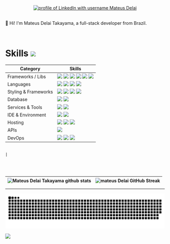 <div align="center">
  <a href="https://www.linkedin.com/in/mateusdtakayama/"><img src="https://img.shields.io/badge/LinkedIn-d5d5d5?style=for-the-badge&logo=linkedin&logoColor=0A0209" alt="profile of LinkedIn with username Mateus Delai" /></a>
  
</div>
<br>

<!--- ------------------------------------------------------------------------------------------------------------------------------------------------------ -->
<!--- -- About ME  --------------------------------------------------------------------------------------------------------------------------------------- -->
<!--- ------------------------------------------------------------------------------------------------------------------------------------------------------ -->

<div>

👋 Hi! I'm Mateus Delai Takayama, a full-stack developer from Brazil.

</div>

<br>

# Skills <img src='https://user-images.githubusercontent.com/74038190/206662607-d9e7591e-bbf9-42f9-9386-29efc927bc16.gif' width="40">

| Category             | Skills                                                                                                                                                                                                                                                                                                                                                                                                                                                                                                                                                                                                                                                       |
| -------------------- | ------------------------------------------------------------------------------------------------------------------------------------------------------------------------------------------------------------------------------------------------------------------------------------------------------------------------------------------------------------------------------------------------------------------------------------------------------------------------------------------------------------------------------------------------------------------------------------------------------------------------------------------------------------ |
| Frameworks / Libs    | <img src="https://img.shields.io/badge/next.js-000000?style=for-the-badge&logo=nextdotjs&logoColor=white"/> <img src="https://img.shields.io/badge/React-20232A?style=for-the-badge&logo=react&logoColor=61DAFB"/> <img src="https://img.shields.io/badge/Spring-339911?style=for-the-badge&logo=spring&logoColor=white"/> <img src="https://img.shields.io/badge/Express.js-000000?style=for-the-badge&logo=express&logoColor=white"/> <img src="https://img.shields.io/badge/Node.js-339933?style=for-the-badge&logo=nodedotjs&logoColor=white"/> <img src="https://img.shields.io/badge/Nest.js-E0234E?style=for-the-badge&logo=NestJs&logoColor=white"/> |
| Languages            | <img src="https://img.shields.io/badge/JavaScript-323330?style=for-the-badge&logo=javascript&logoColor=F7DF1E"/> <img src="https://img.shields.io/badge/TypeScript-007ACC?style=for-the-badge&logo=typescript&logoColor=white"/> <img src="https://img.shields.io/badge/java-FF7900?style=for-the-badge&logo=coffeescript&logoColor=white"/> <img src="https://img.shields.io/badge/c-A8B9CC?style=for-the-badge&logo=c&logoColor=white"/>                                                                                                                                                                                                                   |
| Styling & Frameworks | <img src="https://img.shields.io/badge/CSS3-1572B6?style=for-the-badge&logo=css3&logoColor=white" /> <img src="https://img.shields.io/badge/Tailwind_CSS-38B2AC?style=for-the-badge&logo=tailwind-css&logoColor=white"/> <img src="https://img.shields.io/badge/Sass-CC6699?style=for-the-badge&logo=sass&logoColor=white" /> <img src="https://img.shields.io/badge/Bootstrap-563D7C?style=for-the-badge&logo=bootstrap&logoColor=white" />                                                                                                                                                                                                                 |
| Database             | <img src="https://img.shields.io/badge/postgresql-4169E1?style=for-the-badge&logo=postgresql&logoColor=white" /> <img src="https://img.shields.io/badge/MySQL-005C84?style=for-the-badge&logo=mysql&logoColor=white"/>                                                                                                                                                                                                                                                                                                                                                                                                                                       |
| Services & Tools     | <img src="https://img.shields.io/badge/GitHub-000000?style=for-the-badge&logo=github&logoColor=white"/></a> <img src="https://img.shields.io/badge/GIT-E44C30?style=for-the-badge&logo=git&logoColor=white"/>                                                                                                                                                                                                                                                                                                                                                                                                                                                |
| IDE & Environment    | <img src="https://img.shields.io/badge/VSCode-0078D4?style=for-the-badge&logo=visual%20studio%20code&logoColor=white" /> <img src="https://img.shields.io/badge/eslint-3A33D1?style=for-the-badge&logo=eslint&logoColor=white" />                                                                                                                                                                                                                                                                                                                                                                                                                            |
| Hosting              | <img src="https://img.shields.io/badge/Vercel-000000?style=for-the-badge&logo=vercel&logoColor=white"/> <img src="https://img.shields.io/badge/Netlify-00C7B7?style=for-the-badge&logo=netlify&logoColor=white"/> <img src="https://img.shields.io/badge/Heroku-430098?style=for-the-badge&logo=heroku&logoColor=white"/>                                                                                                                                                                                                                                                                                                                                    |
| APIs                 | <img src="https://img.shields.io/badge/Postman-FF6C37?style=for-the-badge&logo=Postman&logoColor=white" />                                                                                                                                                                                                                                                                                                                                                                                                                                                                                                                                                   |
| DevOps               | <img src="https://img.shields.io/badge/linuxmint-87CF3E?style=for-the-badge&logo=linuxmint&logoColor=white" /> <img src="https://img.shields.io/badge/microsoftteams-6264A7?style=for-the-badge&logo=microsoftteams&logoColor=white" /> <img src="https://img.shields.io/badge/docker-2496ED?style=for-the-badge&logo=docker&logoColor=white" />                                                                                                                                                                                                                                                                                                             |

                                                                                                                                                                                                                                                                                                                                                                                                                                                                                                                                                |

<br>

<!--- ------------------------------------------------------------------------------------------------------------------------------------------------------ -->
<!--- -- Projects Section ---------------------------------------------------------------------------------------------------------------------------------- -->
<!--- ------------------------------------------------------------------------------------------------------------------------------------------------------ -->

<!-- # Projects <img src="https://user-images.githubusercontent.com/74038190/221857969-f37e1717-1470-4fe4-abb5-88b334cf64ea.png" alt="icon of todo list" width="40" />

| Projects                 |                                Deployed Link                                 |                                Repository                                 | Tech Stack & Tools                                                                               |
| :----------------------- | :--------------------------------------------------------------------------: | :-----------------------------------------------------------------------: | :----------------------------------------------------------------------------------------------- |
| Designlyfe               |                     [view](https://www.designlyfe.tech/)                     |                                     -                                     | `Next.js` `TypeScript` `React` `Firebase` `Tailwind CSS` `Simple Analytics` `Pageclip` `Postman` |
| DevtoGitHub              |      [Marketplace](https://github.com/marketplace/actions/devtogithub)       |           [view](https://github.com/Anmol-Baranwal/DevtoGitHub)           | `TypeScript` `GitHub Actions` `Forem API` `Postman`                                              |
| Audily (Hackathon-24hr)  |                    [view](https://audily-ai.vercel.app/)                     |           [view](https://github.com/Builders-Valley/Audily-AI)            | `Next.js` `TypeScript` `Tailwind` `Node.js` `Express` `Gemini` `Deepgram Aura API` `Postman`     |
| Handle Multiple Issues   | [Marketplace](https://github.com/marketplace/actions/handle-multiple-issues) |     [view](https://github.com/Anmol-Baranwal/handle-multiple-issues)      | `TypeScript` `GitHub Actions` `GitHub API`                                                       |
| Flutter Portfolio App    |                                      -                                       |     [view](https://github.com/Anmol-Baranwal/Anmol-Baranwal-Profile)      | `Dart` `Flutter` `Dot Navigation Bar`                                                            |
| WaitSmart                |                  [view](https://wait-smart-chi.vercel.app/)                  |            [view](https://github.com/Anmol-Baranwal/WaitSmart)            | `Next.js` `JavaScript` `React` `Firebase` `Chakra UI` `CSS3`                                     |
| Coffee Compass           |          [view](https://coffee-project-anmol-baranwal.vercel.app/)           |         [view](https://github.com/Anmol-Baranwal/Coffee-Compass)          | `Next.js` `JavaScript` `Postman` `Airtable Database` `CSS3`                                      |
| MongoDB Query Fetcher    |              [view](https://mongodb-query-fetcher.vercel.app/)               | [view](https://github.com/Anmol-Baranwal/FullStack-MongoDB-Query-Fetcher) | `Next.JS` `Node.JS` `Express.JS` `JavaScript` `MongoDB` `CSS3` `MongoDB Compass` `Postman`       |
| Plasmo Chrome Extension  |                                      -                                       |    [view](https://github.com/Anmol-Baranwal/country-chrome-extension)     | `Plasmo Framework` `TypeScript` `Tailwind CSS` `Google Chrome Browser`                           |
| ToDo List Web App        |                 [view](https://todo-list-k7qu.onrender.com/)                 |        [view](https://github.com/Anmol-Baranwal/ToDo-List-WebApp)         | `Node.JS` `Express.JS` `JavaScript` `MongoDB` `Bootstrap`                                        |
| BabySteps                |                  [view](https://baby-steps-rho.vercel.app/)                  |        [view](https://github.com/Anmol-Baranwal/BabySteps-Project)        | `Next.js` `JavaScript` `Postman` `CSS3`                                                          |
| Client's Portfolio       |         [view](https://anmol-baranwal.github.io/Portfolio-Akanksha/)         |       [view](https://github.com/Anmol-Baranwal/Portfolio-Akanksha)        | `JavaScript` `Bootstrap` `jQuery` `Vanilla Tilt` `Owl Carousel` `Typed JS`                       |
| Password Power           |        [view](https://password-generator-anmol-baranwal.vercel.app/)         |                                     -                                     | `JavaScript` `CSS3` `HTML5`                                                                      |
| Conceptual Mini Projects |                                      -                                       |       [view](https://github.com/Anmol-Baranwal/Conceptual-Projects)       | `JavaScript` `SCSS` `Tailwind` `jQuery` `Node.JS` `Express.JS` `CSS3`                            |
| C++ Special Programs     |                                      -                                       |      [view](https://github.com/Anmol-Baranwal/CPP-Special-Programs)       | `C++`                                                                                            | -->

<br>
<!--- ------------------------------------------------------------------------------------------------------------------------------------------------------ -->
<!--- -- GitHub Stats ------------------------------------------------------------------------------------------------------------------------------------ -->
<!--- ------------------------------------------------------------------------------------------------------------------------------------------------------ -->

| ![Mateus Delai Takayama github stats](https://github-readme-stats.vercel.app/api?username=mateusdtakayama&rank_icon=percentile&show_icons=true&theme=tokyonight&border_radius=8) | ![mateus Delai GitHub Streak](https://github-readme-stats.vercel.app/api/top-langs/?username=mateusdtakayama&hide_progress=true&theme=tokyonight) |
| -------------------------------------------------------------------------------------------------------------------------------------------------------------------------------- | ------------------------------------------------------------------------------------------------------------------------------------------------- |

<hr>

<!--- ------------------------------------------------------------------------------------------------------------------------------------------------------ -->
<!--- -- Snake Contribution Graph -------------------------------------------------------------------------------------------------------------------------- -->
<!--- ------------------------------------------------------------------------------------------------------------------------------------------------------ -->

![Snake animation Contribution Graph](https://raw.githubusercontent.com/mateusdtakayama/mateusdtakayama/output/github-contribution-grid-snake-dark.svg)

<img src="https://www.animatedimages.org/data/media/562/animated-line-image-0184.gif" width="1920" />
